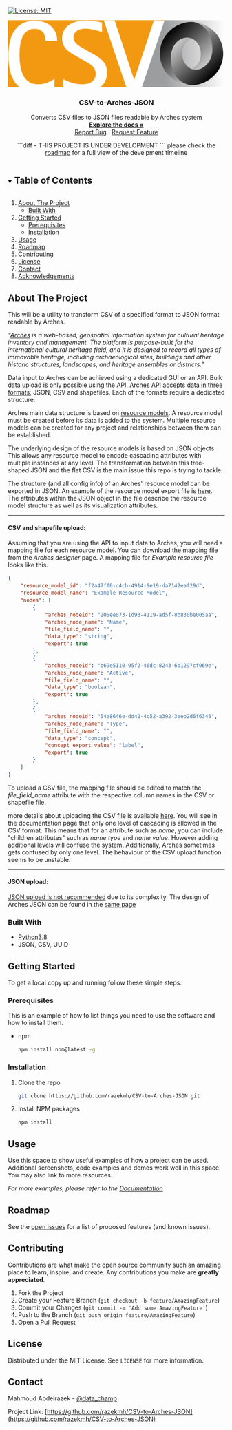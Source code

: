 <!--
*** Thanks for checking out the Best-README-Template. If you have a suggestion
*** that would make this better, please fork the repo and create a pull request
*** or simply open an issue with the tag "enhancement".
*** Thanks again! Now go create something AMAZING! :D
***
***
***
*** To avoid retyping too much info. Do a search and replace for the following:
*** razekmh, CSV-to-Arches-JSON, data_champ, email, project_title, project_description
-->



<!-- PROJECT SHIELDS -->
<!--
*** I'm using markdown "reference style" links for readability.
*** Reference links are enclosed in brackets [ ] instead of parentheses ( ).
*** See the bottom of this document for the declaration of the reference variables
*** for contributors-url, forks-url, etc. This is an optional, concise syntax you may use.
*** https://www.markdownguide.org/basic-syntax/#reference-style-links
-->

[![License: MIT](https://img.shields.io/badge/License-MIT-brightgreen.svg)](https://opensource.org/licenses/MIT)

<!-- PROJECT LOGO -->
<p align="center">
  <a href="https://github.com/razekmh/CSV-to-Arches-JSON">
    <img src="images/logo.png" alt="Logo" width="%80" height="%80">
  </a>

  <h3 align="center">CSV-to-Arches-JSON</h3>

  <p align="center">
    Converts CSV files to JSON files readable by Arches system
    <br />
    <a href="https://github.com/razekmh/CSV-to-Arches-JSON"><strong>Explore the docs »</strong></a>
    <br />
    <a href="https://github.com/razekmh/CSV-to-Arches-JSON/issues">Report Bug</a>
    ·
    <a href="https://github.com/razekmh/CSV-to-Arches-JSON/issues">Request Feature</a>
  </p>
</p>
<p align="center">
```diff
- THIS PROJECT IS UNDER DEVELOPMENT
```
please check the <a href="#roadmap">roadmap</a> for a full view of the develpment timeline <br />
</p>

<!-- TABLE OF CONTENTS -->
<details open="open">
  <summary><h2 style="display: inline-block">Table of Contents</h2></summary>
  <ol>
    <li>
      <a href="#about-the-project">About The Project</a>
      <ul>
        <li><a href="#built-with">Built With</a></li>
      </ul>
    </li>
    <li>
      <a href="#getting-started">Getting Started</a>
      <ul>
        <li><a href="#prerequisites">Prerequisites</a></li>
        <li><a href="#installation">Installation</a></li>
      </ul>
    </li>
    <li><a href="#usage">Usage</a></li>
    <li><a href="#roadmap">Roadmap</a></li>
    <li><a href="#contributing">Contributing</a></li>
    <li><a href="#license">License</a></li>
    <li><a href="#contact">Contact</a></li>
    <li><a href="#acknowledgements">Acknowledgements</a></li>
  </ol>
</details>



<!-- ABOUT THE PROJECT -->
## About The Project
This will be a utility to transform CSV of a specified format to JSON format readable by Arches.

_"[Arches](https://arches.readthedocs.io/en/latest/) is a web-based, geospatial information system for cultural heritage inventory and management. The platform is purpose-built for the international cultural heritage field, and it is designed to record all types of immovable heritage, including archaeological sites, buildings and other historic structures, landscapes, and heritage ensembles or districts."_

Data input to Arches can be achieved using a dedicated GUI or an API. Bulk data upload is only possible using the API. [Arches API accepts data in three formats](https://arches.readthedocs.io/en/latest/import-export/); JSON, CSV and shapefiles. Each of the formats require a dedicated structure. 

Arches main data structure is based on [resource models](https://arches.readthedocs.io/en/latest/data-model/#resource-model-overview). A resource model must be created before its data is added to the system. Multiple resource models can be created for any project and relationships between them can be established. 

The underlying design of the resource models is based on JSON objects. This allows any resource model to encode cascading attributes with multiple instances at any level. The transformation between this tree-shaped JSON and the flat CSV is the main issue this repo is trying to tackle.   

The structure (and all config info) of an Arches' resource model can be exported in JSON. An example of the resource model export file is [here](https://github.com/razekmh/CSV-to-Arches-JSON/blob/main/Activity%20Resource%20Model.json). The attributes within the JSON object in the file describe the resource model structure as well as its visualization attributes.  

---
#### CSV and shapefile upload: 
Assuming that you are using the API to input data to Arches, you will need a mapping file for each resource model. You can download the mapping file from the _Arches designer_ page. A mapping file for _Example resource file_ looks like this.
```JSON
{
    "resource_model_id": "f2a47ff0-c4cb-4914-9e19-da7142eaf29d",
    "resource_model_name": "Example Resource Model",
    "nodes": [
        {
            "arches_nodeid": "205ee073-1d93-4119-ad5f-8b830be005aa",
            "arches_node_name": "Name",
            "file_field_name": "",
            "data_type": "string",
            "export": true
        },
        {
            "arches_nodeid": "b69e5110-95f2-46dc-8243-6b1297cf969e",
            "arches_node_name": "Active",
            "file_field_name": "",
            "data_type": "boolean",
            "export": true
        },
        {
            "arches_nodeid": "54e8646e-dd42-4c52-a392-3eeb2d6f6345",
            "arches_node_name": "Type",
            "file_field_name": "",
            "data_type": "concept",
            "concept_export_value": "label",
            "export": true
        }
    ]
}
```
To upload a CSV file, the mapping file should be edited to match the _file_field_name_ attribute with the respective column names in the CSV or shapefile file. 

more details about uploading the CSV file is available [here](https://arches.readthedocs.io/en/latest/import-export/#csv-file-requirements). You will see in the documentation page that only one level of cascading is allowed in the CSV format. This means that for an attribute such as _name_, you can include "children attributes" such as _name type_ and _name value_. However adding additional levels will confuse the system. Additionally, Arches sometimes gets confused by only one level. The behaviour of the CSV upload function seems to be unstable. 

---
#### JSON upload:
[JSON upload is not recommended](https://arches.readthedocs.io/en/latest/import-export/#json-import) due to its complexity. The design of Arches JSON can be found in the [same page](https://arches.readthedocs.io/en/latest/import-export/#json-import)

### Built With

* [Python3.8](https://www.python.org/downloads/release/python-380/)
* JSON, CSV, UUID

<!-- GETTING STARTED -->
## Getting Started

To get a local copy up and running follow these simple steps.

### Prerequisites

This is an example of how to list things you need to use the software and how to install them.
* npm
  ```sh
  npm install npm@latest -g
  ```

### Installation

1. Clone the repo
   ```sh
   git clone https://github.com/razekmh/CSV-to-Arches-JSON.git
   ```
2. Install NPM packages
   ```sh
   npm install
   ```



<!-- USAGE EXAMPLES -->
## Usage

Use this space to show useful examples of how a project can be used. Additional screenshots, code examples and demos work well in this space. You may also link to more resources.

_For more examples, please refer to the [Documentation](https://example.com)_



<!-- ROADMAP -->
## Roadmap

See the [open issues](https://github.com/razekmh/CSV-to-Arches-JSON/issues) for a list of proposed features (and known issues).



<!-- CONTRIBUTING -->
## Contributing

Contributions are what make the open source community such an amazing place to learn, inspire, and create. Any contributions you make are **greatly appreciated**.

1. Fork the Project
2. Create your Feature Branch (`git checkout -b feature/AmazingFeature`)
3. Commit your Changes (`git commit -m 'Add some AmazingFeature'`)
4. Push to the Branch (`git push origin feature/AmazingFeature`)
5. Open a Pull Request



<!-- LICENSE -->
## License

Distributed under the MIT License. See `LICENSE` for more information.



<!-- CONTACT -->
## Contact

Mahmoud Abdelrazek - [@data_champ](https://twitter.com/data_champ)

Project Link: [https://github.com/razekmh/CSV-to-Arches-JSON](https://github.com/razekmh/CSV-to-Arches-JSON)



<!-- ACKNOWLEDGEMENTS -->
<!-- ## Acknowledgements
* []()
* []()
* []()
-->




<!-- MARKDOWN LINKS & IMAGES -->
<!-- https://www.markdownguide.org/basic-syntax/#reference-style-links -->
[contributors-shield]: https://img.shields.io/github/contributors/razekmh/repo.svg?style=for-the-badge
[contributors-url]: https://github.com/razekmh/CSV-to-Arches-JSON/graphs/contributors
[forks-shield]: https://img.shields.io/github/forks/razekmh/repo.svg?style=for-the-badge
[forks-url]: https://github.com/razekmh/CSV-to-Arches-JSON/network/members
[stars-shield]: https://img.shields.io/github/stars/razekmh/repo.svg?style=for-the-badge
[stars-url]: https://github.com/razekmh/CSV-to-Arches-JSON/stargazers
[issues-shield]: https://img.shields.io/github/issues/razekmh/repo.svg?style=for-the-badge
[issues-url]: https://github.com/razekmh/CSV-to-Arches-JSON/issues
[license-shield]: https://img.shields.io/github/license/razekmh/repo.svg?style=for-the-badge
[license-url]: https://github.com/razekmh/CSV-to-Arches-JSON/blob/master/LICENSE.txt
[linkedin-shield]: https://img.shields.io/badge/-LinkedIn-black.svg?style=for-the-badge&logo=linkedin&colorB=555
[linkedin-url]: https://linkedin.com/in/razekmh
